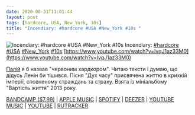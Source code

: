 ```yaml
---
date: 2020-08-31T11:01:44
layout: post
tags: [hardcore, USA, New_York, 10s]
title: "Incendiary: #hardcore #USA #New_York #10s "
---
```

![Incendiary: #hardcore #USA #New_York #10s ](https://i.ytimg.com/vi/lvqJ1az33M0/maxresdefault.jpg)
Incendiary: [#hardcore](/tags/#hardcore) [#USA](/tags/#USA) [#New_York](/tags/#New_York) [#10s](/tags/#10s) [https://www.youtube.com/watch?v=lvqJ1az33M0](https://www.youtube.com/watch?v=lvqJ1az33M0)

[Палій](/2020-06-28-incendiary--hardcore-usa-new-york-10s) я б назвав &quot;червоним хардкором&quot;. Читаю тексти і думаю, що дідусь Ленін би тішився. Пісня &quot;Дух часу&quot; присвячена життю в крихкій імперії, сповненому страждань та страху. Взята із мініальбому &quot;Вартість життя&quot; 2013 року.

[BANDCAMP ($7.99)](https://closedcasketactivities.bandcamp.com/album/cost-of-living) \| [APPLE MUSIC](https://music.apple.com/us/album/cost-of-living/1329056179) \| [SPOTIFY](https://open.spotify.com/album/4fZQu2sCBdC1AOJZIKmsWr?si=60I0HJK7RF2R3ZfAJudm4A) \| [DEEZER](https://deezer.page.link/XfYBizZw6dY7G87s6) \| [YOUTUBE MUSIC](https://music.youtube.com/playlist?list=OLAK5uy_nD5rwzOIaPu-ZaEcAjt60Kvhru0dykYcQ) \| [YOUTUBE](https://www.youtube.com/playlist?list=OLAK5uy_mu7Wahp91AJaGDlIjwHVPHrMytCNCdwAg) \| [RUTRACKER](https://rutracker.org/forum/viewtopic.php?t=4572837)